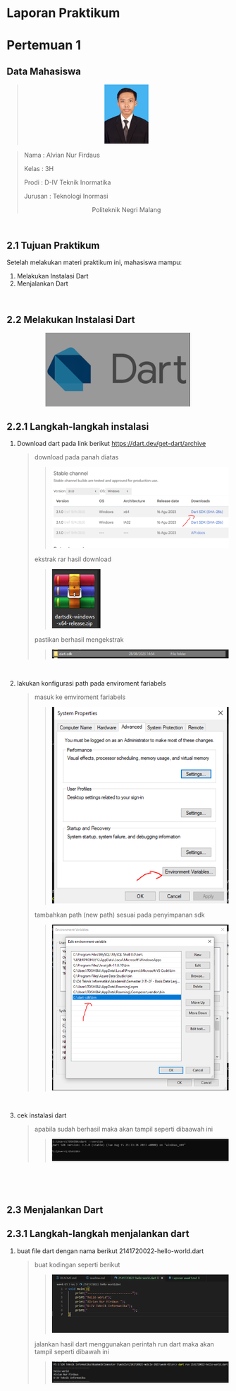 # **Laporan Praktikum**
# **Pertemuan 1**

## **Data Mahasiswa**
><center><img src = "docs/Images/alvian.jpg" width ="100"></center>

><p>Nama : Alvian Nur Firdaus<p>
>Kelas : 3H<p>
>Prodi : D-IV Teknik Inormatika<p>
>Jurusan : Teknologi Inormasi<p>
><center> Politeknik Negri Malang</center> 

<br>

## 2.1 Tujuan Praktikum
Setelah melakukan materi praktikum ini, mahasiswa mampu:

1. Melakukan Instalasi Dart
2. Menjalankan Dart

<br>

## 2.2 Melakukan Instalasi Dart


<center><img src = "docs/Images/dart.PNG"></center>



## 2.2.1 Langkah-langkah instalasi
1. Download dart pada link berikut https://dart.dev/get-dart/archive

    >download pada panah diatas
    >><img src = "docs/Images/01.PNG">
    >ekstrak rar hasil download
    >><img src = "docs/Images/02.PNG">
    >pastikan berhasil mengekstrak
    >><img src = "docs/Images/03.PNG">
<br>

2. lakukan konfigurasi path pada enviroment fariabels

    >masuk ke emviroment fariabels
    >><img src = "docs/Images/04.PNG">
    >tambahkan path (new path) sesuai pada penyimpanan sdk
    >><img src = "docs/Images/05.PNG">
<br>

3. cek instalasi dart
    >apabila sudah berhasil maka akan tampil seperti dibaawah ini
    >><img src = "docs/Images/06.PNG">

<br>

<br>


<br>

## 2.3 Menjalankan Dart

## 2.3.1 Langkah-langkah menjalankan dart
1. buat file dart dengan nama berikut 2141720022-hello-world.dart<p>


    >buat kodingan seperti berikut 
    >><img src = "docs/Images/09.PNG">
    >jalankan hasil dart menggunakan perintah run dart maka akan tampil seperti dibawah ini
    >><img src = "docs/Images/08.PNG">


<br>



